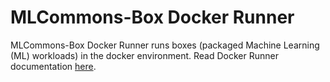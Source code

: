 # MLCommons-Box Docker Runner
MLCommons-Box Docker Runner runs boxes (packaged Machine Learning (ML) workloads) in the docker environment. Read 
Docker Runner documentation [here](../../docs/runners/docker-runner.md).
  